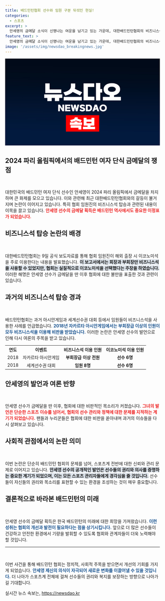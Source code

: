 ```yaml
---
title: 배드민턴협회 선수와 임원 구분 뒤섞인 현실!
categories:
  - 스포츠
excerpt: >
  안세영의 금메달 소식이 신명나는 여운을 남기고 있는 가운데, 대한배드민턴협회의 비즈니스석 논란이 다시금 수면 위로 떠올랐다. 공식 해명에도 불구하고 과거 임원진의 과오가 여전히 팬들의 비판을 받고 있다.
feature_text: >
  안세영의 금메달 소식이 신명나는 여운을 남기고 있는 가운데, 대한배드민턴협회의 비즈니스석 논란이 다시금 수면 위로 떠올랐다. 공식 해명에도 불구하고 과거 임원진의 과오가 여전히 팬들의 비판을 받고 있다.
image: '/assets/img/newsdao_breakingnews.jpg'
---
```


<p><img src="/assets/img/newsdao_breakingnews.jpg" alt="koreaapp 속보" /></p>

<h2 data-ke-size="size26">2024 파리 올림픽에서의 배드민턴 여자 단식 금메달의 쟁점</h2>

<p data-ke-size="size16">&nbsp;</p>

<p>대한민국의 배드민턴 여자 단식 선수인 안세영이 2024 파리 올림픽에서 금메달을 차지하며 큰 화제를 모으고 있습니다. 이와 관련해 최근 대한배드민턴협회와의 갈등이 불거지며 논란이 이어지고 있습니다. 특히 협회 임원진의 비즈니스석 탑승과 관련된 내용이 이목을 끌고 있습니다. <b><span style="color: #ee2323;">안세영 선수의 금메달 획득은 배드민턴 역사에서도 중요한 이정표가 되었습니다.</span></b> </p>

<h2 data-ke-size="size26">비즈니스석 탑승 논란의 배경</h2>

<p data-ke-size="size16">&nbsp;</p>

<p>대한배드민턴협회는 9일 공식 보도자료를 통해 협회 임원진이 해외 출장 시 이코노미석을 주로 이용한다는 내용을 발표했습니다. <b><span style="background-color: #21538527;">이 보고서에서는 회장과 부회장만 비즈니스석을 사용할 수 있었지만, 협회는 실질적으로 이코노미석을 선택했다는 주장을 하였습니다.</span></b> 이러한 해명은 안세영 선수가 금메달을 딴 이후 협회에 대한 불만을 표출한 것과 관련이 있습니다.</p>

<h2 data-ke-size="size26">과거의 비즈니스석 탑승 경과</h2>

<p data-ke-size="size16">&nbsp;</p>

<p>배드민턴협회는 과거 아시안게임과 세계선수권 대회 등에서 임원들이 비즈니스석을 사용한 사례를 언급했습니다. <b><span style="color: #1a5490;">2018년 자카르타 아시안게임에서는 부회장급 이상의 인원이 모두 비즈니스석을 이용해 비판을 받았습니다.</span></b> 이러한 논란은 안세영 선수의 발언으로 인해 다시 여론의 주목을 받고 있습니다. </p>

<table style="width: 100%;">
    <tr>
        <th style="text-align: center;"><b>연도</b></th>
        <th style="text-align: center;"><b>이벤트</b></th>
        <th style="text-align: center;"><b>비즈니스석 이용 인원</b></th>
        <th style="text-align: center;"><b>이코노미석 이용 인원</b></th>
    </tr>
    <tr>
        <td style="text-align: center;">2018</td>
        <td style="text-align: center;">자카르타 아시안게임</td>
        <td style="text-align: center;"><b>부회장급 이상 전원</b></td>
        <td style="text-align: center;"><b>선수 6명</b></td>
    </tr>
    <tr>
        <td style="text-align: center;">2018</td>
        <td style="text-align: center;">세계선수권 대회</td>
        <td style="text-align: center;"><b>임원 8명</b></td>
        <td style="text-align: center;"><b>선수 6명</b></td>
    </tr>
</table>

<h2 data-ke-size="size26">안세영의 발언과 여론 반향</h2>

<p data-ke-size="size16">&nbsp;</p>

<p>안세영 선수가 금메달을 딴 이후, 협회에 대한 비판적인 목소리가 커졌습니다. <b><span style="color: #ee2323;">그녀의 발언은 단순한 스포츠 이슈를 넘어서, 협회의 선수 관리와 정책에 대한 문제를 지적하는 계기가 되었습니다.</span></b> 팬들과 누리꾼들은 협회에 대한 비판을 쏟아내며 과거의 이슈들을 다시 살펴보고 있습니다. </p>

<h2 data-ke-size="size26">사회적 관점에서의 논란 의미</h2>

<p data-ke-size="size16">&nbsp;</p>

<p>이번 논란은 단순히 배드민턴 협회의 문제를 넘어, 스포츠계 전반에 대한 신뢰와 관리 문제로 이어지고 있습니다. <b><span style="background-color: #21538527;">안세영 선수의 공개적인 발언은 선수들의 권리와 의사를 증명하는 중요한 계기가 되었으며, 이는 모든 스포츠 관리자들에게 경각심을 줄 것입니다.</span></b> 선수들이 자신들의 권리와 목소리를 표현할 수 있는 환경을 조성하는 것이 매우 중요합니다.</p>

<h2 data-ke-size="size26">결론적으로 바라본 배드민턴의 미래</h2>

<p data-ke-size="size16">&nbsp;</p>

<p>안세영 선수의 금메달 획득은 한국 배드민턴의 미래에 대한 희망을 가져왔습니다. <b><span style="color: #1a5490;">이런 성취는 협회의 개선과 발전이 필요하다는 점을 상기시킵니다.</span></b> 앞으로 더 많은 선수들이 건강하고 안전한 환경에서 기량을 발휘할 수 있도록 협회와 관계자들이 더욱 노력해야 할 것입니다. </p>

<hr>

<p data-ke-size="size16">&nbsp;</p> 

<p>이번 사건을 통해 배드민턴 협회는 정치적, 사회적 주목을 받으면서 개선의 기회를 가지게 되었습니다. <b><span style="color: #1a5490;">안세영 제신의 의식이 자극되어 새로운 변화를 이끌어낼 수 있을 것입니다.</span></b> 더 나아가 스포츠계 전체에 걸쳐 선수들의 권리와 복지를 보장하는 방향으로 나아가길 기대합니다.</p>
실시간 뉴스 속보는, <a href="https://newsdao.kr" rel="dofollow">https://newsdao.kr</a>


